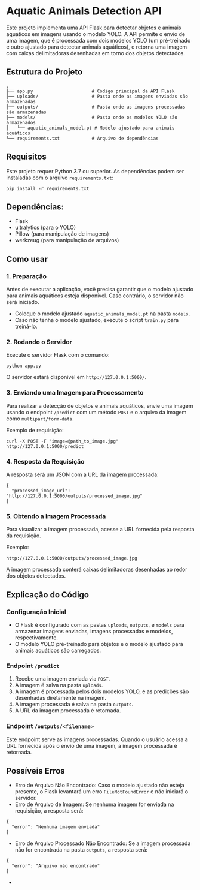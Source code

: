# Aquatic Animals Detection API

Este projeto implementa uma API Flask para detectar objetos e animais aquáticos em imagens usando o modelo YOLO. A API permite o envio de uma imagem, que é processada com dois modelos YOLO (um pré-treinado e outro ajustado para detectar animais aquáticos), e retorna uma imagem com caixas delimitadoras desenhadas em torno dos objetos detectados.

## Estrutura do Projeto
```
.
├── app.py                      # Código principal da API Flask
├── uploads/                    # Pasta onde as imagens enviadas são armazenadas
├── outputs/                    # Pasta onde as imagens processadas são armazenadas
├── models/                     # Pasta onde os modelos YOLO são armazenados
│   └── aquatic_animals_model.pt # Modelo ajustado para animais aquáticos
└── requirements.txt            # Arquivo de dependências
```
## Requisitos

Este projeto requer Python 3.7 ou superior. As dependências podem ser instaladas com o arquivo `requirements.txt`:

```
pip install -r requirements.txt
```
## Dependências:

* Flask
* ultralytics (para o YOLO)
* Pillow (para manipulação de imagens)
* werkzeug (para manipulação de arquivos)

## Como usar

### 1. Preparação

Antes de executar a aplicação, você precisa garantir que o modelo ajustado para animais aquáticos esteja disponível. Caso contrário, o servidor não será iniciado.

* Coloque o modelo ajustado `aquatic_animals_model.pt` na pasta `models`.
* Caso não tenha o modelo ajustado, execute o script `train.py` para treiná-lo.

### 2. Rodando o Servidor

Execute o servidor Flask com o comando:

```
python app.py

```
O servidor estará disponível em `http://127.0.0.1:5000/`.

### 3. Enviando uma Imagem para Processamento

Para realizar a detecção de objetos e animais aquáticos, envie uma imagem usando o endpoint `/predict` com um método `POST` e o arquivo da imagem como `multipart/form-data`.

Exemplo de requisição:

```
curl -X POST -F "image=@path_to_image.jpg" http://127.0.0.1:5000/predict
```

### 4. Resposta da Requisição

A resposta será um JSON com a URL da imagem processada:

```
{
  "processed_image_url": "http://127.0.0.1:5000/outputs/processed_image.jpg"
}
```
### 5. Obtendo a Imagem Processada

Para visualizar a imagem processada, acesse a URL fornecida pela resposta da requisição.

Exemplo:

```
http://127.0.0.1:5000/outputs/processed_image.jpg
```

A imagem processada conterá caixas delimitadoras desenhadas ao redor dos objetos detectados.

## Explicação do Código

### Configuração Inicial

* O Flask é configurado com as pastas `uploads`, `outputs`, e `models` para armazenar imagens enviadas, imagens processadas e modelos, respectivamente.
* O modelo YOLO pré-treinado para objetos e o modelo ajustado para animais aquáticos são carregados.

### Endpoint `/predict`

1. Recebe uma imagem enviada via `POST`.
2. A imagem é salva na pasta `uploads`.
3. A imagem é processada pelos dois modelos YOLO, e as predições são desenhadas diretamente na imagem.
4. A imagem processada é salva na pasta `outputs`.
5. A URL da imagem processada é retornada.

### Endpoint `/outputs/<filename>`

Este endpoint serve as imagens processadas. Quando o usuário acessa a URL fornecida após o envio de uma imagem, a imagem processada é retornada.

## Possíveis Erros

* Erro de Arquivo Não Encontrado: Caso o modelo ajustado não esteja presente, o Flask levantará um erro `FileNotFoundError` e não iniciará o servidor.
* Erro de Arquivo de Imagem: Se nenhuma imagem for enviada na requisição, a resposta será:
```
{
  "error": "Nenhuma imagem enviada"
}
```
* Erro de Arquivo Processado Não Encontrado: Se a imagem processada não for encontrada na pasta `outputs`, a resposta será:
```
{
  "error": "Arquivo não encontrado"
}
```
* 


